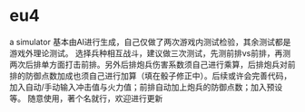# eu4
a simulator
基本由AI进行生成，自己仅做了两次游戏内测试检验，其余测试都是游戏外理论测试。
选择兵种相互战斗，建议做三次测试，先测前排vs前排，再测两次后排单方面打击前排。另外后排炮兵伤害系数须自己进行乘算，后排炮兵对前排的防御点数加成也须自己进行加算（填在骰子修正中）。后续或许会完善代码，加入自动/手动输入冲击值与火力值；前排自动加上炮兵的防御点数；加入预设等。
随意使用，著个名就行，欢迎进行更新
